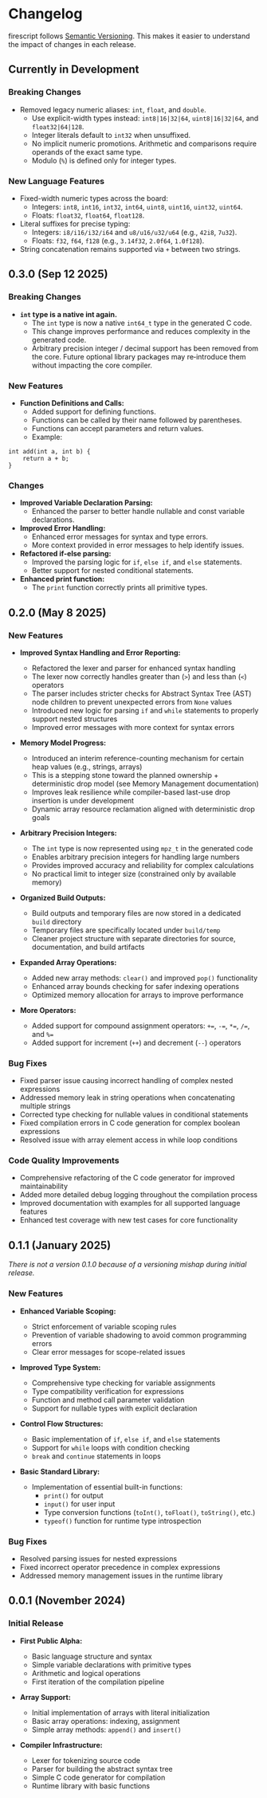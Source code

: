 # Changelog

firescript follows [Semantic Versioning](https://semver.org/). This makes it easier to understand the impact of changes in each release.

## Currently in Development

### Breaking Changes

- Removed legacy numeric aliases: `int`, `float`, and `double`.
    - Use explicit-width types instead: `int8|16|32|64`, `uint8|16|32|64`, and `float32|64|128`.
    - Integer literals default to `int32` when unsuffixed.
    - No implicit numeric promotions. Arithmetic and comparisons require operands of the exact same type.
    - Modulo (`%`) is defined only for integer types.

### New Language Features

- Fixed-width numeric types across the board:
    - Integers: `int8`, `int16`, `int32`, `int64`, `uint8`, `uint16`, `uint32`, `uint64`.
    - Floats: `float32`, `float64`, `float128`.
- Literal suffixes for precise typing:
    - Integers: `i8/i16/i32/i64` and `u8/u16/u32/u64` (e.g., `42i8`, `7u32`).
    - Floats: `f32`, `f64`, `f128` (e.g., `3.14f32`, `2.0f64`, `1.0f128`).
- String concatenation remains supported via `+` between two strings.

## 0.3.0 (Sep 12 2025)

### Breaking Changes

- **`int` type is a native int again.**
    * The `int` type is now a native `int64_t` type in the generated C code.
    * This change improves performance and reduces complexity in the generated code.
    * Arbitrary precision integer / decimal support has been removed from the core. Future optional library packages may re‑introduce them without impacting the core compiler.

### New Features

- **Function Definitions and Calls:**
    * Added support for defining functions.
    * Functions can be called by their name followed by parentheses.
    * Functions can accept parameters and return values.
    * Example:

```firescript
int add(int a, int b) {
    return a + b;
}
```

### Changes

- **Improved Variable Declaration Parsing:**
    * Enhanced the parser to better handle nullable and const variable declarations.
- **Improved Error Handling:**
    * Enhanced error messages for syntax and type errors.
    * More context provided in error messages to help identify issues.
- **Refactored if-else parsing:**
    * Improved the parsing logic for `if`, `else if`, and `else` statements.
    * Better support for nested conditional statements.
- **Enhanced print function:**
    * The `print` function correctly prints all primitive types.

## 0.2.0 (May 8 2025)

### New Features

- **Improved Syntax Handling and Error Reporting:**
    * Refactored the lexer and parser for enhanced syntax handling
    * The lexer now correctly handles greater than (`>`) and less than (`<`) operators
    * The parser includes stricter checks for Abstract Syntax Tree (AST) node children to prevent unexpected errors from `None` values
    * Introduced new logic for parsing `if` and `while` statements to properly support nested structures
    * Improved error messages with more context for syntax errors

- **Memory Model Progress:**
    * Introduced an interim reference-counting mechanism for certain heap values (e.g., strings, arrays)
    * This is a stepping stone toward the planned ownership + deterministic drop model (see Memory Management documentation)
    * Improves leak resilience while compiler-based last-use drop insertion is under development
    * Dynamic array resource reclamation aligned with deterministic drop goals

- **Arbitrary Precision Integers:**
    * The `int` type is now represented using `mpz_t` in the generated code
    * Enables arbitrary precision integers for handling large numbers
    * Provides improved accuracy and reliability for complex calculations
    * No practical limit to integer size (constrained only by available memory)

- **Organized Build Outputs:**
    * Build outputs and temporary files are now stored in a dedicated `build` directory
    * Temporary files are specifically located under `build/temp`
    * Cleaner project structure with separate directories for source, documentation, and build artifacts

- **Expanded Array Operations:**
    * Added new array methods: `clear()` and improved `pop()` functionality
    * Enhanced array bounds checking for safer indexing operations
    * Optimized memory allocation for arrays to improve performance

- **More Operators:**
    * Added support for compound assignment operators: `+=`, `-=`, `*=`, `/=`, and `%=`
    * Added support for increment (`++`) and decrement (`--`) operators

### Bug Fixes

- Fixed parser issue causing incorrect handling of complex nested expressions
- Addressed memory leak in string operations when concatenating multiple strings
- Corrected type checking for nullable values in conditional statements
- Fixed compilation errors in C code generation for complex boolean expressions
- Resolved issue with array element access in while loop conditions

### Code Quality Improvements

- Comprehensive refactoring of the C code generator for improved maintainability
- Added more detailed debug logging throughout the compilation process
- Improved documentation with examples for all supported language features
- Enhanced test coverage with new test cases for core functionality

## 0.1.1 (January 2025)

*There is not a version 0.1.0 because of a versioning mishap during initial release.*

### New Features

- **Enhanced Variable Scoping:**
    * Strict enforcement of variable scoping rules
    * Prevention of variable shadowing to avoid common programming errors
    * Clear error messages for scope-related issues

- **Improved Type System:**
    * Comprehensive type checking for variable assignments
    * Type compatibility verification for expressions
    * Function and method call parameter validation
    * Support for nullable types with explicit declaration

- **Control Flow Structures:**
    * Basic implementation of `if`, `else if`, and `else` statements
    * Support for `while` loops with condition checking
    * `break` and `continue` statements in loops

- **Basic Standard Library:**
    * Implementation of essential built-in functions:
      * `print()` for output
      * `input()` for user input
      * Type conversion functions (`toInt()`, `toFloat()`, `toString()`, etc.)
      * `typeof()` function for runtime type introspection

### Bug Fixes

- Resolved parsing issues for nested expressions
- Fixed incorrect operator precedence in complex expressions
- Addressed memory management issues in the runtime library

## 0.0.1 (November 2024)

### Initial Release

- **First Public Alpha:**
  * Basic language structure and syntax
  * Simple variable declarations with primitive types
  * Arithmetic and logical operations
  * First iteration of the compilation pipeline

- **Array Support:**
  * Initial implementation of arrays with literal initialization
  * Basic array operations: indexing, assignment
  * Simple array methods: `append()` and `insert()`

- **Compiler Infrastructure:**
  * Lexer for tokenizing source code
  * Parser for building the abstract syntax tree
  * Simple C code generator for compilation
  * Runtime library with basic functions